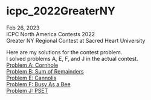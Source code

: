 # icpc_2022GreaterNY
Feb 26, 2023  
ICPC North America Contests 2022  
Greater NY Regional Contest at Sacred Heart University  

Here are my solutions for the contest problem.  
I solved problems A, E, F, and J in the actual contest.  
[Problem A: Cornhole](/solutions/cornhole.py)  
[Problem B: Sum of Remainders](/solutions/remainders.py)  
[Problem E: Cannolis](/solutions/cannolis.py)  
[Problem F: Busy As a Bee](/solutions/honeycomb.py)  
[Problem J: PSET](/solutions/pset.py)  
